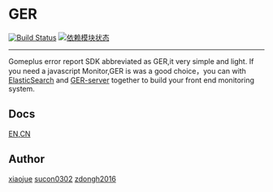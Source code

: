 # GER

[![Build Status](https://travis-ci.org/gomeplusFED/GER.png?branch=master)](https://travis-ci.org/gomeplusFED/GER) [![依赖模块状态](https://david-dm.org/gomeplusFED/GER.png)](http://david-dm.org/gomeplusFED/GER)

---
Gomeplus error report SDK abbreviated as GER,it very simple and light. If you need a javascript Monitor,GER is was a good choice，you can with [ElasticSearch](https://www.elastic.com/) and [GER-server](https://github.com/gomeplusFED/GER-server) together to build your front end monitoring system.

## Docs
[EN](./docs/en.md),[CN](./docs/cn.md)

## Author
[xiaojue](https://github.com/xiaojue)
[sucon0302](https://github.com/sucon0302)
[zdongh2016](https://github.com/zdongh2016)
